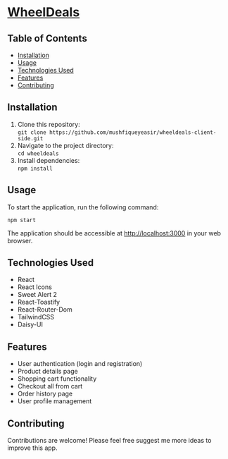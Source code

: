 <!DOCTYPE html>
<html>
  <head>
    <meta charset="UTF-8">
    <title>WheelDeals E-commerce App</title>
  </head>
  <body>
    <a href="https://wheeldeals.netlify.app/"><h1>WheelDeals</h1> </a>
    <h2>Table of Contents</h2>
    <ul>
      <li><a href="#installation">Installation</a></li>
      <li><a href="#usage">Usage</a></li>
      <li><a href="#technologies-used">Technologies Used</a></li>
      <li><a href="#features">Features</a></li>
      <li><a href="#contributing">Contributing</a></li>
    </ul>
    <h2 id="installation">Installation</h2>
    <ol>
      <li>Clone this repository:<br>
        <code>git clone https://github.com/mushfiqueyeasir/wheeldeals-client-side.git</code></li>
      <li>Navigate to the project directory:<br>
        <code>cd wheeldeals</code></li>
      <li>Install dependencies:<br>
        <code>npm install</code></li>
    </ol>
    <h2 id="usage">Usage</h2>
    <p>To start the application, run the following command:</p>
    <code>npm start</code>
    <p>The application should be accessible at <a href="http://localhost:3000">http://localhost:3000</a> in your web browser.</p>
    <h2 id="technologies-used">Technologies Used</h2>
    <ul>
      <li>React</li>
      <li>React Icons</li>
      <li>Sweet Alert 2</li>
      <li>React-Toastify</li>
      <li>React-Router-Dom</li>
      <li>TailwindCSS</li>
      <li>Daisy-UI</li>
    </ul>
    <h2 id="features">Features</h2>
    <ul>
      <li>User authentication (login and registration)</li>
      <li>Product details page</li>
      <li>Shopping cart functionality</li>
      <li>Checkout all from cart</li>
      <li>Order history page</li>
      <li>User profile management</li>
    </ul>
    <h2 id="contributing">Contributing</h2>
    <p>Contributions are welcome! Please feel free suggest me more ideas to improve this app.</p>
    
  </body>
</html>
